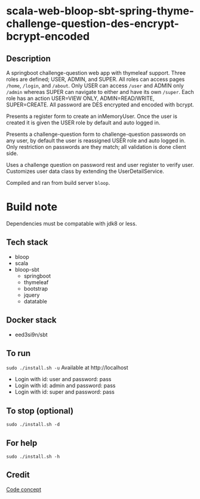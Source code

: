 # scala-web-bloop-sbt-spring-thyme-challenge-question-des-encrypt-bcrypt-encoded

## Description
A springboot challenge-question web app with thymeleaf support.
Three roles are defined; USER, ADMIN, and SUPER. All roles
can access pages `/home`, `/login`, and `/about`. Only USER
can access `/user` and ADMIN only `/admin` whereas SUPER can
navigate to either and have its own `/super`. Each role
has an action USER=VIEW ONLY, ADMIN=READ/WRITE, SUPER=CREATE.
All password are DES encrypted and encoded with bcrypt.

Presents a register form to create an inMemoryUser.
Once the user is created it is given the USER role
by default and auto logged in.

Presents a challenge-question form to challenge-question passwords on any user,
by default the user is reassigned USER role and auto
logged in. Only restriction on passwords are they match;
all validation is done client side.

Uses a challenge question on password rest and user register
to verify user. Customizes user data class by extending the
UserDetailService.

Compiled and ran from build server `bloop`.

# Build note
Dependencies must be compatable with jdk8 or less.

## Tech stack
- bloop
- scala
- bloop-sbt
  - springboot
  - thymeleaf
  - bootstrap
  - jquery
  - datatable

## Docker stack
- eed3si9n/sbt

## To run
`sudo ./install.sh -u`
Available at http://localhost
- Login with id: user and password: pass
- Login with id: admin and password: pass
- Login with id: super and password: pass

## To stop (optional)
`sudo ./install.sh -d`

## For help
`sudo ./install.sh -h`

## Credit
[Code concept](https://stackoverflow.com/questions/20227/how-do-i-use-3des-encryption-decryption-in-java)
